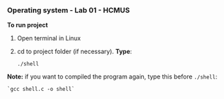 ### Operating system - Lab 01 - HCMUS
**To run project**
1. Open terminal in Linux

2. cd to project folder (if necessary). **Type**: 

	`./shell`

**Note:** if you want to compiled the program again, type this before `./shell`:

	`gcc shell.c -o shell`